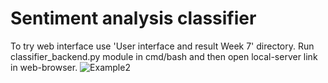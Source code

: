 # Sentiment analysis classifier
To try web interface use 'User interface and result Week 7' directory. Run classifier_backend.py module in cmd/bash and then open local-server link in web-browser.
![Example2](https://user-images.githubusercontent.com/40316726/166435060-ed5fbb42-0574-4e16-92f9-3f59c722321f.PNG)
